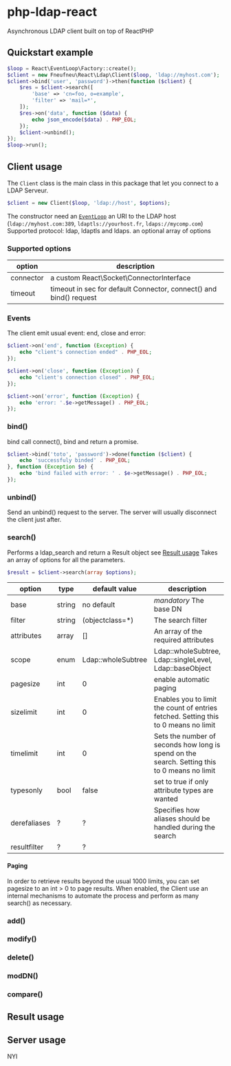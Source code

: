 # php-ldap-react
Asynchronous LDAP client built on top of ReactPHP

## Quickstart example

```php
$loop = React\EventLoop\Factory::create();
$client = new Fneufneu\React\Ldap\Client($loop, 'ldap://myhost.com');
$client->bind('user', 'password')->then(function ($client) {
    $res = $client->search([
        'base' => 'cn=foo, o=example',
        'filter' => 'mail=*',
    ]);
    $res->on('data', function ($data) {
        echo json_encode($data) . PHP_EOL;
    });
    $client->unbind();
});
$loop->run();
```
## Client usage

The `Client` class is the main class in this package that let you connect to
a LDAP Serveur.

```php
$client = new Client($loop, 'ldap://host', $options);
```

The constructor need an [`EventLoop`](https://github.com/reactphp/event-loop)
an URI to the LDAP host (`ldap://myhost.com:389`, `ldaptls://yourhost.fr`, `ldaps://mycomp.com`)
Supported protocol: ldap, ldaptls and ldaps.
an optional array of options

### Supported options

| option | description |
| ------ | ----------- |
| connector | a custom React\Socket\ConnectorInterface |
| timeout | timeout in sec for default Connector, connect() and bind() request |

### Events

The client emit usual event: end, close and error:

```php
$client->on('end', function (Exception) {
    echo "client's connection ended" . PHP_EOL;
});

$client->on('close', function (Exception) {
    echo "client's connection closed" . PHP_EOL;
});

$client->on('error', function (Exception) {
    echo 'error: '.$e->getMessage() . PHP_EOL;
});
```

### bind()

bind call connect(), bind and return a promise.

```php
$client->bind('toto', 'password')->done(function ($client) {
    echo 'successfuly binded' . PHP_EOL;
}, function (Exception $e) {
    echo 'bind failed with error: ' . $e->getMessage() . PHP_EOL;
});
```

### unbind()

Send an unbind() request to the server.
The server will usually disconnect the client just after.

### search()

Performs a ldap_search and return a Result object see [Result usage](#result-usage)
Takes an array of options for all the parameters.
```php
$result = $client->search(array $options);
```

| option | type | default value | description |
| ------ | ---- | ------- | ------ |
| base | string | no default | *mandatory* The base DN |
| filter | string | (objectclass=*) | The search filter |
| attributes | array | [] | An array of the required attributes |
| scope | enum | Ldap::wholeSubtree | Ldap::wholeSubtree, Ldap::singleLevel, Ldap::baseObject |
| pagesize | int | 0 | enable automatic paging |
| sizelimit | int | 0 | Enables you to limit the count of entries fetched. Setting this to 0 means no limit |
| timelimit | int | 0 | Sets the number of seconds how long is spend on the search. Setting this to 0 means no limit |
| typesonly | bool | false | set to true if only attribute types are wanted |
| derefaliases | ? | ? | Specifies how aliases should be handled during the search |
| resultfilter | ? | ? | |

#### Paging

In order to retrieve results beyond the usual 1000 limits, you can set pagesize to an int > 0 to page results.
When enabled, the Client use an internal mechanisms to automate the process and perform as many search() as necessary.

### add()

### modify()

### delete()

### modDN()

### compare()

## Result usage

## Server usage

NYI
